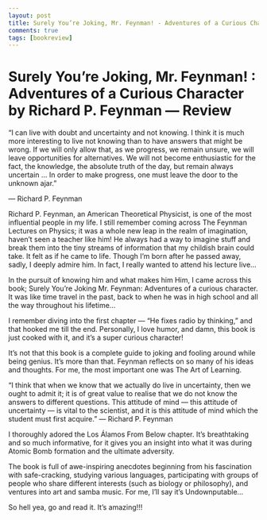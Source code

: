 ```yaml
---
layout: post
title: Surely You’re Joking, Mr. Feynman! - Adventures of a Curious Character by Richard P. Feynman — Review
comments: true
tags: [bookreview]
---
```


# Surely You’re Joking, Mr. Feynman! : Adventures of a Curious Character by Richard P. Feynman — Review

“I can live with doubt and uncertainty and not knowing. I think it is much more interesting to live not knowing than to have answers that might be wrong. If we will only allow that, as we progress, we remain unsure, we will leave opportunities for alternatives. We will not become enthusiastic for the fact, the knowledge, the absolute truth of the day, but remain always uncertain … In order to make progress, one must leave the door to the unknown ajar.”

— Richard P. Feynman

Richard P. Feynman, an American Theoretical Physicist, is one of the most influential people in my life. I still remember coming across The Feynman Lectures on Physics; it was a whole new leap in the realm of imagination, haven’t seen a teacher like him! He always had a way to imagine stuff and break them into the tiny streams of information that my childish brain could take. It felt as if he came to life. Though I’m born after he passed away, sadly, I deeply admire him. In fact, I really wanted to attend his lecture live…

In the pursuit of knowing him and what makes him Him, I came across this book; Surely You’re Joking Mr. Feynman: Adventures of a curious character. It was like time travel in the past, back to when he was in high school and all the way throughout his lifetime…

I remember diving into the first chapter — “He fixes radio by thinking,” and that hooked me till the end. Personally, I love humor, and damn, this book is just cooked with it, and it’s a super curious character!

It’s not that this book is a complete guide to joking and fooling around while being genius. It’s more than that. Feynman reflects on so many of his ideas and thoughts. For me, the most important one was The Art of Learning.

“I think that when we know that we actually do live in uncertainty, then we ought to admit it; it is of great value to realise that we do not know the answers to different questions. This attitude of mind — this attitude of uncertainty — is vital to the scientist, and it is this attitude of mind which the student must first acquire.” — Richard P. Feynman

I thoroughly adored the Los Álamos From Below chapter. It’s breathtaking and so much informative, for it gives you an insight into what it was during Atomic Bomb formation and the ultimate adversity.

The book is full of awe-inspiring anecdotes beginning from his fascination with safe-cracking, studying various languages, participating with groups of people who share different interests (such as biology or philosophy), and ventures into art and samba music. For me, I’ll say it’s Undownputable…

So hell yea, go and read it. It’s amazing!!!
